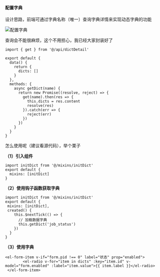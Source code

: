 #### 配置字典

设计思路，前端可通过字典名称（唯一）查询字典详情来实现动态字典的功能

![配置字典](https://docs.auauz.net/_image/2019-04-11-09-55-41.jpg)

查询会不能很麻烦，这个不用担心，我已经大家封装好了

```
import { get } from '@/api/dictDetail'

export default {
  data() {
    return {
      dicts: []
    }
  },
  methods: {
    async getDict(name) {
      return new Promise((resolve, reject) => {
        get(name).then(res => {
          this.dicts = res.content
          resolve(res)
        }).catch(err => {
          reject(err)
        })
      })
    }
  }
}
```

怎么使用呢（建议看源代码），举个栗子

**（1）引入组件**

```
import initDict from '@/mixins/initDict'
export default {
  mixins: [initDict]
}
```
**（2）使用钩子函数获取字典**

```
import initDict from '@/mixins/initDict'
export default {
 mixins: [initDict],
 created() {
    this.$nextTick(() => {
      // 加载数据字典
      this.getDict('job_status')
    })
  }
}
```
**（3）使用字典**

```
<el-form-item v-if="form.pid !== 0" label="状态" prop="enabled">
        <el-radio v-for="item in dicts" :key="item.id" v-model="form.enabled" :label="item.value">{{ item.label }}</el-radio>
 </el-form-item>
```